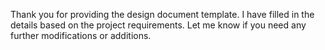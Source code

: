 Thank you for providing the design document template. I have filled in the details based on the project requirements. Let me know if you need any further modifications or additions.

<!-- Generated at 2025-09-24T08:00:58.947260 -->